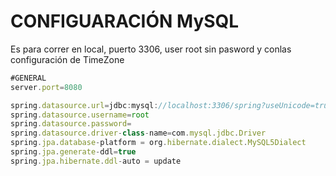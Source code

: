 # CONFIGUARACIÓN MySQL

Es para correr en local, puerto 3306, user root sin pasword y conlas configuración de TimeZone


```javascript
#GENERAL
server.port=8080

spring.datasource.url=jdbc:mysql://localhost:3306/spring?useUnicode=true&useJDBCCompliantTimezoneShift=true&useLegacyDatetimeCode=false&serverTimezone=UTC
spring.datasource.username=root
spring.datasource.password=
spring.datasource.driver-class-name=com.mysql.jdbc.Driver
spring.jpa.database-platform = org.hibernate.dialect.MySQL5Dialect
spring.jpa.generate-ddl=true
spring.jpa.hibernate.ddl-auto = update
```
